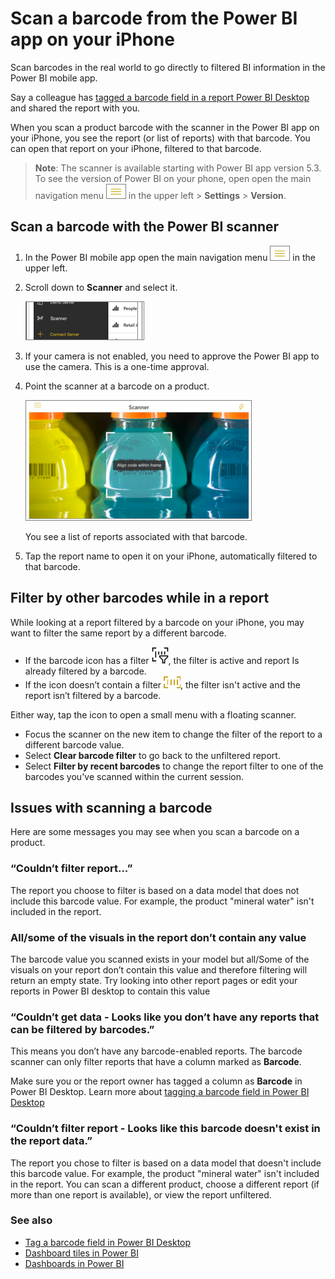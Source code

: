 <properties
   pageTitle="Scan a barcode from the Power BI app on your iPhone"
   description="Scan barcodes in the real world to go directly to filtered BI information in the Power BI mobile app."
   services="powerbi"
   documentationCenter=""
   authors="maggiesMSFT"
   manager="mblythe"
   backup=""
   editor=""
   tags=""
   qualityFocus="no"
   qualityDate=""/>

<tags
   ms.service="powerbi"
   ms.devlang="NA"
   ms.topic="article"
   ms.tgt_pltfrm="NA"
   ms.workload="powerbi"
   ms.date="07/06/2016"
   ms.author="maggies"/>

# Scan a barcode from the Power BI app on your iPhone

Scan barcodes in the real world to go directly to filtered BI information in the Power BI mobile app.

Say a colleague has [tagged a barcode field in a report Power BI Desktop](powerbi-desktop-mobile-barcodes.md) and shared the report with you. 

When you scan a product barcode with the scanner in the Power BI app on your iPhone, you see the report (or list of reports) with that barcode. You can open that report on your iPhone, filtered to that barcode.

>**Note**: The scanner is available starting with Power BI app version 5.3. To see the version of Power BI on your phone, open open the main navigation menu ![](media/powerbi-mobile-scan-barcode-for-report/PBI_iPh_NavMenu.png) in the upper left > **Settings** > **Version**.

## Scan a barcode with the Power BI scanner

1. In the Power BI mobile app open the main navigation menu ![](media/powerbi-mobile-scan-barcode-for-report/PBI_iPh_NavMenu.png) in the upper left. 

2. Scroll down to **Scanner** and select it. 

    ![](media/powerbi-mobile-scan-barcode-for-report/power-bi-open-scanner.png)

3. If your camera is not enabled, you need to approve the Power BI app to use the camera. This is a one-time approval. 

4. Point the scanner at a barcode on a product. 

    ![](media/powerbi-mobile-scan-barcode-for-report/power-bi-barcode-scanner.png)

    You see a list of reports associated with that barcode.

6. Tap the report name to open it on your iPhone, automatically filtered to that barcode.

## Filter by other barcodes while in a report

While looking at a report filtered by a barcode on your iPhone, you may want to filter the same report by a different barcode.

- If the barcode icon has a filter ![](media/powerbi-mobile-scan-barcode-for-report/power-bi-barcode-filtered-icon-black.png), the filter is active and report Is already filtered by a barcode. 
- If the icon doesn’t contain a filter ![](media/powerbi-mobile-scan-barcode-for-report/power-bi-barcode-unfiltered-icon.png), the filter isn't active and the report isn’t filtered by a barcode. 

Either way, tap the icon to open a small menu with a floating scanner.

- Focus the scanner on the new item to change the filter of the report to a different barcode value. 
- Select **Clear barcode filter** to go back to the unfiltered report.
- Select **Filter by recent barcodes** to change the report filter to one of the barcodes you've scanned within the current session.

## Issues with scanning a barcode
Here are some messages you may see when you scan a barcode on a product.

### “Couldn’t filter report...”  
The report you choose to filter is based on a data model that does not include this barcode value. For example, the product "mineral water" isn't included in the report.  

### All/some of the visuals in the report don’t contain any value  
The barcode value you scanned exists in your model but all/Some of the visuals on your report don’t contain this value and therefore filtering will return an empty state. Try looking into other report pages or edit your reports in Power BI desktop to contain this value 

### “Couldn’t get data - Looks like you don’t have any reports that can be filtered by barcodes.”  

This means you don’t have any barcode-enabled reports. The barcode scanner can only filter reports that have a column marked as **Barcode**.  

Make sure you or the report owner has tagged a column as **Barcode** in Power BI Desktop. Learn more about [tagging a barcode field in Power BI Desktop](powerbi-desktop-mobile-barcodes.md)

### “Couldn’t filter report - Looks like this barcode doesn't exist in the report data.”  

The report you chose to filter is based on a data model that doesn't include this barcode value. For example, the product "mineral water" isn't included in the report. You can scan a different product, choose a different report (if more than one report is available), or view the report unfiltered. 


### See also

-  [Tag a barcode field in Power BI Desktop](powerbi-desktop-mobile-barcodes.md)
-  [Dashboard tiles in Power BI](powerbi-service-dashboard-tiles.md)
-  [Dashboards in Power BI](powerbi-service-dashboards.md)
